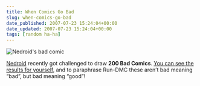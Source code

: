 ```yaml
---
title: When Comics Go Bad
slug: when-comics-go-bad
date_published: 2007-07-23 15:24:04+00:00
date_updated: 2007-07-23 15:24:04+00:00
tags: [random ha-ha]
---
```

![Nedroid's bad comic](https://cdn.glitch.global/034ff067-8128-4744-8807-d19cee4142e7/bad-comics.gif?v=1714967146378)

[Nedroid](http://nedroid.com/) recently got challenged to draw **200 Bad Comics**. [You can see the results for yourself](http://nedroid.com/bcpage1.html), and to paraphrase Run-DMC these aren’t bad meaning “bad”, but bad meaning “good”!
